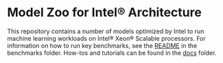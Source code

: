 # Model Zoo for Intel® Architecture

This repository contains a number of models optimized by Intel to run machine
learning workloads on Intel® Xeon® Scalable processors. For information on
how to run key benchmarks, see the [README](/benchmarks)
in the benchmarks folder. How-tos and tutorials can be found in the [docs](/docs) folder.

